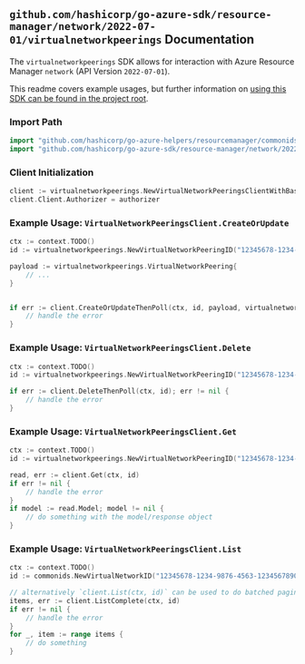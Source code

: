 
## `github.com/hashicorp/go-azure-sdk/resource-manager/network/2022-07-01/virtualnetworkpeerings` Documentation

The `virtualnetworkpeerings` SDK allows for interaction with Azure Resource Manager `network` (API Version `2022-07-01`).

This readme covers example usages, but further information on [using this SDK can be found in the project root](https://github.com/hashicorp/go-azure-sdk/tree/main/docs).

### Import Path

```go
import "github.com/hashicorp/go-azure-helpers/resourcemanager/commonids"
import "github.com/hashicorp/go-azure-sdk/resource-manager/network/2022-07-01/virtualnetworkpeerings"
```


### Client Initialization

```go
client := virtualnetworkpeerings.NewVirtualNetworkPeeringsClientWithBaseURI("https://management.azure.com")
client.Client.Authorizer = authorizer
```


### Example Usage: `VirtualNetworkPeeringsClient.CreateOrUpdate`

```go
ctx := context.TODO()
id := virtualnetworkpeerings.NewVirtualNetworkPeeringID("12345678-1234-9876-4563-123456789012", "example-resource-group", "virtualNetworkName", "virtualNetworkPeeringName")

payload := virtualnetworkpeerings.VirtualNetworkPeering{
	// ...
}


if err := client.CreateOrUpdateThenPoll(ctx, id, payload, virtualnetworkpeerings.DefaultCreateOrUpdateOperationOptions()); err != nil {
	// handle the error
}
```


### Example Usage: `VirtualNetworkPeeringsClient.Delete`

```go
ctx := context.TODO()
id := virtualnetworkpeerings.NewVirtualNetworkPeeringID("12345678-1234-9876-4563-123456789012", "example-resource-group", "virtualNetworkName", "virtualNetworkPeeringName")

if err := client.DeleteThenPoll(ctx, id); err != nil {
	// handle the error
}
```


### Example Usage: `VirtualNetworkPeeringsClient.Get`

```go
ctx := context.TODO()
id := virtualnetworkpeerings.NewVirtualNetworkPeeringID("12345678-1234-9876-4563-123456789012", "example-resource-group", "virtualNetworkName", "virtualNetworkPeeringName")

read, err := client.Get(ctx, id)
if err != nil {
	// handle the error
}
if model := read.Model; model != nil {
	// do something with the model/response object
}
```


### Example Usage: `VirtualNetworkPeeringsClient.List`

```go
ctx := context.TODO()
id := commonids.NewVirtualNetworkID("12345678-1234-9876-4563-123456789012", "example-resource-group", "virtualNetworkName")

// alternatively `client.List(ctx, id)` can be used to do batched pagination
items, err := client.ListComplete(ctx, id)
if err != nil {
	// handle the error
}
for _, item := range items {
	// do something
}
```
